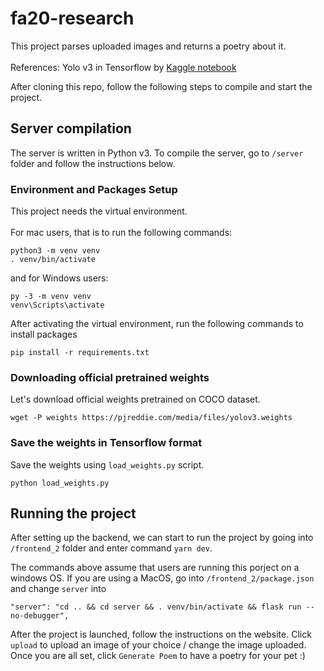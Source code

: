 # fa20-research

This project parses uploaded images and returns a poetry about it. <br> <br>
References: Yolo v3 in Tensorflow by [Kaggle notebook](https://www.kaggle.com/aruchomu/yolo-v3-object-detection-in-tensorflow) 

After cloning this repo, follow the following steps to compile and start the project.


## Server compilation
The server is written in Python v3. To compile the server, go to `/server` folder
and follow the instructions below.

### Environment and Packages Setup
This project needs the virtual environment.<br> <br>
For mac users, that is to run the following commands:
```
python3 -m venv venv
. venv/bin/activate
```
and for Windows users:
```
py -3 -m venv venv
venv\Scripts\activate
```

After activating the virtual environment, run the following commands to install packages
```
pip install -r requirements.txt
```

### Downloading official pretrained weights
Let's download official weights pretrained on COCO dataset. 

```
wget -P weights https://pjreddie.com/media/files/yolov3.weights
```

### Save the weights in Tensorflow format
Save the weights using `load_weights.py` script.

```
python load_weights.py
```


## Running the project
After setting up the backend, we can start to run the project by going into 
`/frontend_2` folder and enter command `yarn dev`.

The commands above assume that users are running this porject on a windows OS. If you
are using a MacOS, go into `/frontend_2/package.json` and change `server` into
```
"server": "cd .. && cd server && . venv/bin/activate && flask run --no-debugger",
```

After the project is launched, follow the instructions on the website. Click 
`upload` to upload an image of your choice / change the image uploaded. Once 
you are all set, click `Generate Poem` to have a poetry for your pet :)
